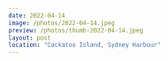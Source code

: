 ```yaml
---
date: 2022-04-14
image: /photos/2022-04-14.jpeg
preview: /photos/thumb-2022-04-14.jpeg
layout: post
location: "Cockatoo Island, Sydney Harbour"
---
```



